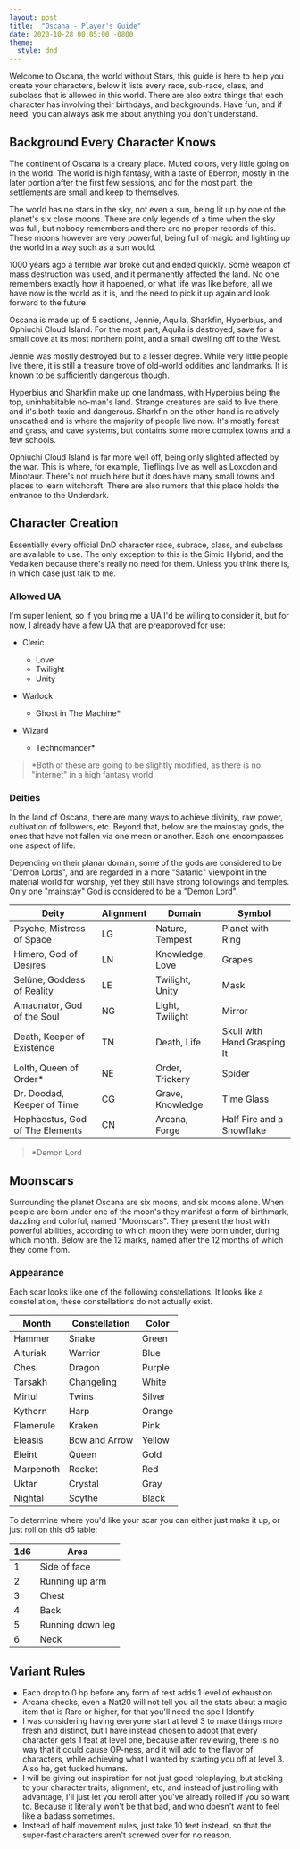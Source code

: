 ```yaml
---
layout: post
title:  "Oscana - Player's Guide"
date: 2020-10-28 00:05:00 -0800
theme:
  style: dnd
---
```


Welcome to Oscana, the world without Stars, this guide is here to help you create your characters, below it lists every race, sub-race, class, and subclass that is allowed in this world. There are also extra things that each character has involving their birthdays, and backgrounds. Have fun, and if need, you can always ask me about anything you don’t understand.

## Background Every Character Knows

The continent of Oscana is a dreary place. Muted colors, very little going on in the world. The world is high fantasy, with a taste of Eberron, mostly in the later portion after the first few sessions, and for the most part, the settlements are small and keep to themselves.

The world has no stars in the sky, not even a sun, being lit up by one of the planet's six close moons. There are only legends of a time when the sky was full, but nobody remembers and there are no proper records of this. These moons however are very powerful, being full of magic and lighting up the world in a way such as a sun would.

1000 years ago a terrible war broke out and ended quickly. Some weapon of mass destruction was used, and it permanently affected the land. No one remembers exactly how it happened, or what life was like before, all we have now is the world as it is, and the need to pick it up again and look forward to the future.

Oscana is made up of 5 sections, Jennie, Aquila, Sharkfin, Hyperbius, and Ophiuchi Cloud Island. For the most part, Aquila is destroyed, save for a small cove at its most northern point, and a small dwelling off to the West.

Jennie was mostly destroyed but to a lesser degree. While very little people live there, it is still a treasure trove of old-world oddities and landmarks. It is known to be sufficiently dangerous though.

Hyperbius and Sharkfin make up one landmass, with Hyperbius being the top, uninhabitable no-man's land. Strange creatures are said to live there, and it's both toxic and dangerous. Sharkfin on the other hand is relatively unscathed and is where the majority of people live now. It's mostly forest and grass, and cave systems, but contains some more complex towns and a few schools.

Ophiuchi Cloud Island is far more well off, being only slighted affected by the war. This is where, for example, Tieflings live as well as Loxodon and Minotaur. There's not much here but it does have many small towns and places to learn witchcraft. There are also rumors that this place holds the entrance to the Underdark.

## Character Creation

Essentially every official DnD character race, subrace, class, and subclass are available to use. The only exception to this is the Simic Hybrid, and the Vedalken because there's really no need for them. Unless you think there is, in which case just talk to me.

### Allowed UA

I'm super lenient, so if you bring me a UA I'd be willing to consider it, but for now, I already have a few UA that are preapproved for use:

- Cleric

  - Love
  - Twilight
  - Unity

- Warlock

  - Ghost in The Machine*

- Wizard

  - Technomancer*

> *Both of these are going to be slightly modified, as there is no "internet" in a high fantasy world

### Deities

In the land of Oscana, there are many ways to achieve divinity, raw power, cultivation of followers, etc. Beyond that, below are the mainstay gods, the ones that have not fallen via one mean or another. Each one encompasses one aspect of life.

Depending on their planar domain, some of the gods are considered to be "Demon Lords", and are regarded in a more "Satanic" viewpoint in the material world for worship, yet they still have strong followings and temples. Only one "mainstay" God is considered to be a "Demon Lord".

| Deity                           | Alignment | Domain           | Symbol                      |
| ------------------------------- | --------- | ---------------- | --------------------------- |
| Psyche, Mistress of Space       | LG        | Nature, Tempest  | Planet with Ring            |
| Himero, God of Desires          | LN        | Knowledge, Love  | Grapes                      |
| Selûne, Goddess of Reality      | LE        | Twilight, Unity  | Mask                        |
| Amaunator, God of the Soul      | NG        | Light, Twilight  | Mirror                      |
| Death, Keeper of Existence      | TN        | Death, Life      | Skull with Hand Grasping It |
| Lolth, Queen of Order*          | NE        | Order, Trickery  | Spider                      |
| Dr. Doodad, Keeper of Time      | CG        | Grave, Knowledge | Time Glass                  |
| Hephaestus, God of The Elements | CN        | Arcana, Forge    | Half Fire and a Snowflake   |

> *Demon Lord

## Moonscars

Surrounding the planet Oscana are six moons, and six moons alone. When people are born under one of the moon's they manifest a form of birthmark, dazzling and colorful, named "Moonscars". They present the host with powerful abilities, according to which moon they were born under, during which month. Below are the 12 marks, named after the 12 months of which they come from.

### Appearance

Each scar looks like one of the following constellations. It looks like a constellation, these constellations do not actually exist.

| Month     | Constellation | Color  |
| --------- | ------------- | ------ |
| Hammer    | Snake         | Green  |
| Alturiak  | Warrior       | Blue   |
| Ches      | Dragon        | Purple |
| Tarsakh   | Changeling    | White  |
| Mirtul    | Twins         | Silver |
| Kythorn   | Harp          | Orange |
| Flamerule | Kraken        | Pink   |
| Eleasis   | Bow and Arrow | Yellow |
| Eleint    | Queen         | Gold   |
| Marpenoth | Rocket        | Red    |
| Uktar     | Crystal       | Gray   |
| Nightal   | Scythe        | Black  |

To determine where you'd like your scar you can either just make it up, or just roll on this d6 table:

| 1d6  | Area             |
| ---- | ---------------- |
| 1    | Side of face     |
| 2    | Running up arm   |
| 3    | Chest            |
| 4    | Back             |
| 5    | Running down leg |
| 6    | Neck             |

## Variant Rules

- Each drop to 0 hp before any form of rest adds 1 level of exhaustion
- Arcana checks, even a Nat20 will not tell you all the stats about a magic item that is Rare or higher, for that you'll need the spell Identify
- I was considering having everyone start at level 3 to make things more fresh and distinct, but I have instead chosen to adopt that every character gets 1 feat at level one, because after reviewing, there is no way that it could cause OP-ness, and it will add to the flavor of characters, while achieving what I wanted by starting you off at level 3. Also ha, get fucked humans.
- I will be giving out inspiration for not just good roleplaying, but sticking to your character traits, alignment, etc, and instead of just rolling with advantage, I'll just let you reroll after you've already rolled if you so want to. Because it literally won't be that bad, and who doesn't want to feel like a badass sometimes.
- Instead of half movement rules, just take 10 feet instead, so that the super-fast characters aren't screwed over for no reason.
